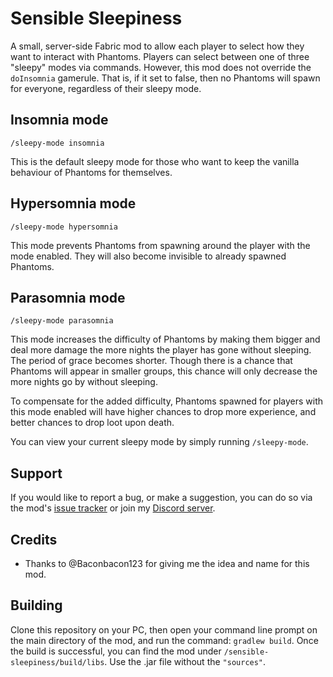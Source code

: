 # Sensible Sleepiness
A small, server-side Fabric mod to allow each player to select how they want to interact with Phantoms. Players can select between one of three "sleepy" modes via commands. However, this mod does not override the `doInsomnia` gamerule. That is, if it set to false, then no Phantoms will spawn for everyone, regardless of their sleepy mode.

## Insomnia mode

`/sleepy-mode insomnia`

This is the default sleepy mode for those who want to keep the vanilla behaviour of Phantoms for themselves.

## Hypersomnia mode

`/sleepy-mode hypersomnia`

This mode prevents Phantoms from spawning around the player with the mode enabled. They will also become invisible to already spawned Phantoms.

## Parasomnia mode

`/sleepy-mode parasomnia`

This mode increases the difficulty of Phantoms by making them bigger and deal more damage the more nights the player has gone without sleeping. The period of grace becomes shorter. Though there is a chance that Phantoms will appear in smaller groups, this chance will only decrease the more nights go by without sleeping. 

To compensate for the added difficulty, Phantoms spawned for players with this mode enabled will have higher chances to drop more experience, and better chances to drop loot upon death.

You can view your current sleepy mode by simply running
`/sleepy-mode`.



## Support

If you would like to report a bug, or make a suggestion, you can do so via the mod's [issue tracker](https://github.com/ArkoSammy12/sensible-sleepiness/issues) or join my [Discord server](https://discord.gg/wScNgcvJ3y). 


## Credits

- Thanks to @Baconbacon123 for giving me the idea and name for this mod.

## Building

Clone this repository on your PC, then open your command line prompt on the main directory of the mod, and run the command: `gradlew build`. Once the build is successful, you can find the mod under `/sensible-sleepiness/build/libs`. Use the .jar file without the `"sources"`.
